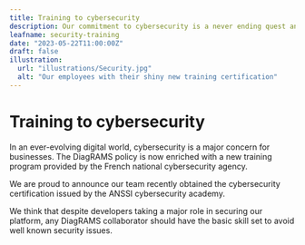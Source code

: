 ```yaml
---
title: Training to cybersecurity
description: Our commitment to cybersecurity is a never ending quest and our employees are now more confident on their skills thanks to the ANSSI training program.
leafname: security-training
date: "2023-05-22T11:00:00Z"
draft: false
illustration:
  url: "illustrations/Security.jpg"
  alt: "Our employees with their shiny new training certification"
---
```


# Training to cybersecurity

In an ever-evolving digital world, cybersecurity is a major concern for businesses. The DiagRAMS policy is now enriched with a new training program provided by the French national cybersecurity agency.

We are proud to announce our team recently obtained the cybersecurity certification issued by the ANSSI cybersecurity academy.

We think that despite developers taking a major role in securing our platform, any DiagRAMS collaborator should have the basic skill set to avoid well known security issues.
